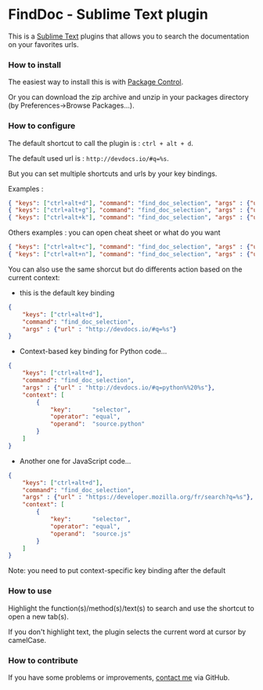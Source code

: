# FindDoc - Sublime Text plugin
This is a [Sublime Text](http://www.sublimetext.com) plugins that allows you to search the documentation on your favorites urls.

### How to install
The easiest way to install this is with [Package Control](http://wbond.net/sublime\_packages/package\_control).

Or you can download the zip archive and unzip in your packages directory (by Preferences->Browse Packages...).

### How to configure
The default shortcut to call the plugin is : `ctrl + alt + d`.

The default used url is : `http://devdocs.io/#q=%s`.

But you can set multiple shortcuts and urls by your key bindings.

Examples :
```json
{ "keys": ["ctrl+alt+d"], "command": "find_doc_selection", "args" : {"url" : "http://devdocs.io/#q=%s"} }
{ "keys": ["ctrl+alt+g"], "command": "find_doc_selection", "args" : {"url" : "http://google.fr/search?q=%s"} }
{ "keys": ["ctrl+alt+k"], "command": "find_doc_selection", "args" : {"url" : "http://php.net/%s"} }
```
Others examples : you can open cheat sheet or what do you want
```json
{ "keys": ["ctrl+alt+c"], "command": "find_doc_selection", "args" : {"url" : "http://www.cheatography.com/fredv/cheat-sheets/gmail-cheat-sheet/"} }
{ "keys": ["ctrl+alt+n"], "command": "find_doc_selection", "args" : {"url" : "http://www.nyan.cat/"} }
```

You can also use the same shorcut but do differents action based on the current context:

* this is the default key binding
```json
{
    "keys": ["ctrl+alt+d"],
    "command": "find_doc_selection",
    "args" : {"url" : "http://devdocs.io/#q=%s"}
}
```

* Context-based key binding for Python code...
```json
{
    "keys": ["ctrl+alt+d"],
    "command": "find_doc_selection",
    "args" : {"url" : "http://devdocs.io/#q=python%%20%s"},
    "context": [
        {
            "key":      "selector",
            "operator": "equal",
            "operand":  "source.python"
        }
    ]
}
```
* Another one for JavaScript code...
```json
{
    "keys": ["ctrl+alt+d"],
    "command": "find_doc_selection",
    "args" : {"url" : "https://developer.mozilla.org/fr/search?q=%s"},
    "context": [
        {
            "key":      "selector",
            "operator": "equal",
            "operand":  "source.js"
        }
    ]
}
```
Note: you need to put context-specific key binding after the default

### How to use
Highlight the function(s)/method(s)/text(s) to search and use the shortcut to open a new tab(s).

If you don't highlight text, the plugin selects the current word at cursor by camelCase.

### How to contribute
If you have some problems or improvements, [contact me](https://github.com/zckrs/sublime_findDoc/issues) via GitHub.
